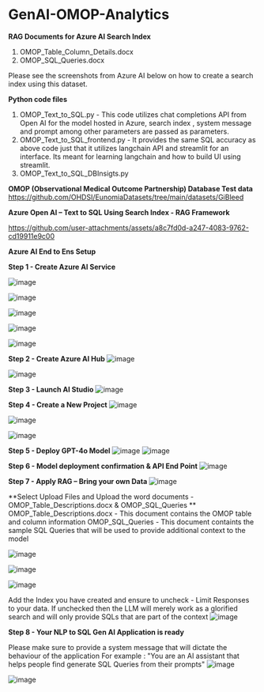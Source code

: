 # GenAI-OMOP-Analytics

**RAG Documents for Azure AI Search Index**
1. OMOP_Table_Column_Details.docx
2. OMOP_SQL_Queries.docx

Please see the screenshots from Azure AI below on how to create a search index using this dataset.

**Python code files**
1. OMOP_Text_to_SQL.py - This code utilizes chat completions API from Open AI for the model hosted in Azure, search index , system message and prompt among other parameters are passed as parameters.
2. OMOP_Text_to_SQL_frontend.py - It provides the same SQL accuracy as above code just that it utilizes langchain API and streamlit for an interface. Its meant for learning langchain and how to build UI using streamlit.
3. OMOP_Text_to_SQL_DBInsigts.py

**OMOP (Observational Medical Outcome Partnership) Database Test data**
 https://github.com/OHDSI/EunomiaDatasets/tree/main/datasets/GiBleed


**Azure Open AI – Text to SQL Using Search Index -  RAG Framework**

https://github.com/user-attachments/assets/a8c7fd0d-a247-4083-9762-cd19911e9c00

**Azure AI End to Ens Setup**

**Step 1 - Create Azure AI Service**

![image](https://github.com/user-attachments/assets/a811e7f5-3a02-449b-9405-576e9401b9cf)

 ![image](https://github.com/user-attachments/assets/fd69e7d2-d323-4565-bf1e-92b4c0e1d4aa)

 ![image](https://github.com/user-attachments/assets/8a1d511c-1891-42b0-91e8-c4517448b961)

![image](https://github.com/user-attachments/assets/2028e336-6324-46d1-b9a9-fbbcbc4d440c)

![image](https://github.com/user-attachments/assets/a433437f-d37e-4d98-ab6d-4ad1dbe04935)

**Step 2 - Create Azure AI Hub**
![image](https://github.com/user-attachments/assets/f5be014c-c160-4e7c-a7c5-61c47f7b6c81)

![image](https://github.com/user-attachments/assets/8367d2bf-35dd-415e-8159-a103bb5d686b)

**Step 3 - Launch AI Studio**
![image](https://github.com/user-attachments/assets/5f63b2e4-faff-4154-939a-41739f06255c)

**Step 4 - Create a New Project**
![image](https://github.com/user-attachments/assets/2b5e3525-7728-4bae-a4dd-3024e6a4aad3)


![image](https://github.com/user-attachments/assets/f685474f-e886-47e5-8597-51b3c0f01d9c)

![image](https://github.com/user-attachments/assets/d45b56ee-762d-4f68-a7b0-dd0583fe7379)

**Step 5 - Deploy GPT-4o Model**
![image](https://github.com/user-attachments/assets/e0bc2442-074b-4594-9877-656f19e3d14d)
![image](https://github.com/user-attachments/assets/e26f9571-d3e5-49cd-ac06-5d5c6ce45cab)

**Step 6 - Model deployment confirmation & API End Point**
![image](https://github.com/user-attachments/assets/26d950b7-d1c2-4da9-9440-ef163d9bd79b)

**Step 7 - Apply RAG – Bring your own Data**
![image](https://github.com/user-attachments/assets/863b2fb0-6517-4e0b-818c-d6b29ee93bff)

**Select Upload Files and Upload the word documents - OMOP_Table_Descriptions.docx & OMOP_SQL_Queries
**
OMOP_Table_Descriptions.docx - This document contains the OMOP table and column information
OMOP_SQL_Queries - This document containts the sample SQL Queries that will be used to provide additional context to the model

![image](https://github.com/user-attachments/assets/fb11d9a4-4331-4980-9a5f-4b48ee690e67)

![image](https://github.com/user-attachments/assets/863ed285-76e6-48ef-8c8d-52774cd9abdb)

![image](https://github.com/user-attachments/assets/602c2f84-8853-4b6c-85c3-0852c3bcaeb9)

Add the Index you have created and ensure to uncheck - Limit Responses to your data.
If unchecked then the LLM will merely work as a glorified search and will only provide SQLs that are part of the context
![image](https://github.com/user-attachments/assets/a13363f0-3700-4ad7-bf98-673af2abab3d)

**Step 8 - Your NLP to SQL Gen AI Application is ready**

Please make sure to provide a system message that will dictate the behaviour of the application
For example : "You are an AI assistant that helps people find generate SQL Queries from their prompts"
![image](https://github.com/user-attachments/assets/82e1b914-5289-4529-a312-c7b064b511af)

![image](https://github.com/user-attachments/assets/fdc87905-8fec-4dda-b2c7-886a45a14a33)

























